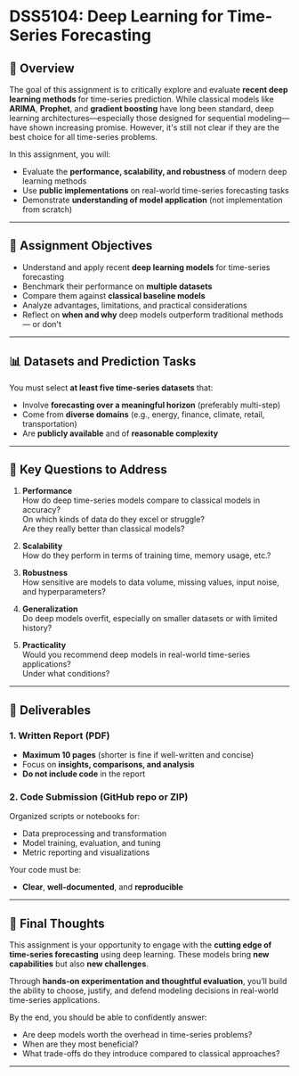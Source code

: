 
# DSS5104: Deep Learning for Time-Series Forecasting

## 📌 Overview

The goal of this assignment is to critically explore and evaluate **recent deep learning methods** for time-series prediction. While classical models like **ARIMA**, **Prophet**, and **gradient boosting** have long been standard, deep learning architectures—especially those designed for sequential modeling—have shown increasing promise. However, it's still not clear if they are the best choice for all time-series problems.

In this assignment, you will:

- Evaluate the **performance, scalability, and robustness** of modern deep learning methods
- Use **public implementations** on real-world time-series forecasting tasks
- Demonstrate **understanding of model application** (not implementation from scratch)

---

## 🎯 Assignment Objectives

- Understand and apply recent **deep learning models** for time-series forecasting
- Benchmark their performance on **multiple datasets**
- Compare them against **classical baseline models**
- Analyze advantages, limitations, and practical considerations
- Reflect on **when and why** deep models outperform traditional methods — or don't

---

## 📊 Datasets and Prediction Tasks

You must select **at least five time-series datasets** that:

- Involve **forecasting over a meaningful horizon** (preferably multi-step)
- Come from **diverse domains** (e.g., energy, finance, climate, retail, transportation)
- Are **publicly available** and of **reasonable complexity**

---

## 🧠 Key Questions to Address

1. **Performance**  
   How do deep time-series models compare to classical models in accuracy?  
   On which kinds of data do they excel or struggle?  
   Are they really better than classical models?

2. **Scalability**  
   How do they perform in terms of training time, memory usage, etc.?

3. **Robustness**  
   How sensitive are models to data volume, missing values, input noise, and hyperparameters?

4. **Generalization**  
   Do deep models overfit, especially on smaller datasets or with limited history?

5. **Practicality**  
   Would you recommend deep models in real-world time-series applications?  
   Under what conditions?

---

## 📄 Deliverables

### 1. Written Report (PDF)
- **Maximum 10 pages** (shorter is fine if well-written and concise)
- Focus on **insights, comparisons, and analysis**
- **Do not include code** in the report

### 2. Code Submission (GitHub repo or ZIP)
Organized scripts or notebooks for:
- Data preprocessing and transformation
- Model training, evaluation, and tuning
- Metric reporting and visualizations

Your code must be:
- **Clear**, **well-documented**, and **reproducible**

---

## 🧭 Final Thoughts

This assignment is your opportunity to engage with the **cutting edge of time-series forecasting** using deep learning. These models bring **new capabilities** but also **new challenges**.

Through **hands-on experimentation and thoughtful evaluation**, you’ll build the ability to choose, justify, and defend modeling decisions in real-world time-series applications.

By the end, you should be able to confidently answer:

- Are deep models worth the overhead in time-series problems?
- When are they most beneficial?
- What trade-offs do they introduce compared to classical approaches?

---
